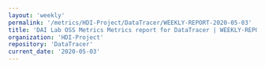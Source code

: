 ```yaml
---
layout: 'weekly'
permalink: '/metrics/HDI-Project/DataTracer/WEEKLY-REPORT-2020-05-03'
title: 'DAI Lab OSS Metrics Metrics report for DataTracer | WEEKLY-REPORT-2020-05-03'
organization: 'HDI-Project'
repository: 'DataTracer'
current_date: '2020-05-03'
---
```

